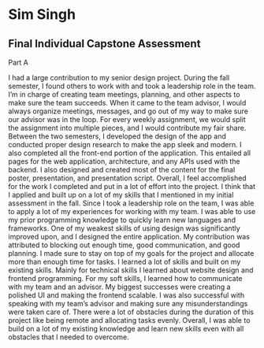 # Sim Singh
## Final Individual Capstone Assessment

Part A


I had a large contribution to my senior design project. During the fall semester, I found others to work with and took a leadership role in the team. I’m in charge of creating team meetings, planning, and other aspects to make sure the team succeeds. When it came to the team advisor, I would always organize meetings, messages, and go out of my way to make sure our advisor was in the loop. For every weekly assignment, we would split the assignment into multiple pieces, and I would contribute my fair share. Between the two semesters, I developed the design of the app and conducted proper design research to make the app sleek and modern. I also completed all the front-end portion of the application. This entailed all pages for the web application, architecture, and any APIs used with the backend. I also designed and created most of the content for the final poster, presentation, and presentation script. Overall, I feel accomplished for the work I completed and put in a lot of effort into the project.
I think that I applied and built up on a lot of my skills that I mentioned in my initial assessment in the fall. Since I took a leadership role on the team, I was able to apply a lot of my experiences for working with my team. I was able to use my prior programming knowledge to quickly learn new languages and frameworks. One of my weakest skills of using design was significantly improved upon, and I designed the entire application. My contribution was attributed to blocking out enough time, good communication, and good planning. I made sure to stay on top of my goals for the project and allocate more than enough time for tasks. I learned a lot of skills and built on my existing skills. Mainly for technical skills I learned about website design and frontend programming. For my soft skills, I learned how to communicate with my team and an advisor. My biggest successes were creating a polished UI and making the frontend scalable. I was also successful with speaking with my team’s advisor and making sure any misunderstandings were taken care of. There were a lot of obstacles during the duration of this project like being remote and allocating tasks evenly. Overall, I was able to build on a lot of my existing knowledge and learn new skills even with all obstacles that I needed to overcome.
